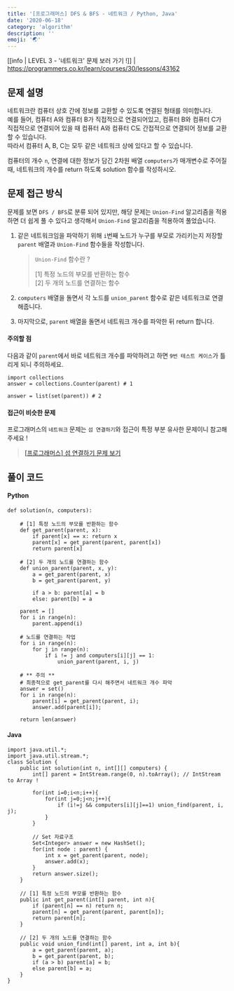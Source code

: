 ```yaml
---
title: '[프로그래머스] DFS & BFS - 네트워크 / Python, Java'
date: '2020-06-18'
category: 'algorithm'
description: ''
emoji: '🌏'
---
```


[[info | LEVEL 3 - '네트워크' 문제 보러 가기 !]]
| https://programmers.co.kr/learn/courses/30/lessons/43162

## 문제 설명

네트워크란 컴퓨터 상호 간에 정보를 교환할 수 있도록 연결된 형태를 의미합니다.  
예를 들어, 컴퓨터 A와 컴퓨터 B가 직접적으로 연결되어있고, 컴퓨터 B와 컴퓨터 C가 직접적으로 연결되어 있을 때 컴퓨터 A와 컴퓨터 C도 간접적으로 연결되어 정보를 교환할 수 있습니다.  
따라서 컴퓨터 A, B, C는 모두 같은 네트워크 상에 있다고 할 수 있습니다.

컴퓨터의 개수 `n`, 연결에 대한 정보가 담긴 2차원 배열 `computers`가 매개변수로 주어질 때, 네트워크의 개수를 return 하도록 solution 함수를 작성하시오.

## 문제 접근 방식

문제를 보면 `DFS / BFS`로 분류 되어 있지만, 해당 문제는 `Union-Find` 알고리즘을 적용하면 더 쉽게 풀 수 있다고 생각해서 `Union-Find` 알고리즘을 적용하여 풀었습니다.

1. 같은 네트워크임을 파악하기 위해 `i`번째 노드가 누구를 부모로 가리키는지 저장할 `parent` 배열과 `Union-Find` 함수들을 작성합니다.

   > `Union-Find` 함수란 ?
   >
   > [1] 특정 노드의 부모를 반환하는 함수  
   > [2] 두 개의 노드를 연결하는 함수

2. `computers` 배열을 돌면서 각 노드를 `union_parent` 함수로 같은 네트워크로 연결해줍니다.

3. 마지막으로, `parent` 배열을 돌면서 네트워크 개수를 파악한 뒤 return 합니다.

#### 주의할 점

다음과 같이 `parent`에서 바로 네트워크 개수를 파악하려고 하면 `9번 테스트 케이스`가 틀리게 되니 주의하세요.

```python:title=Python
import collections
answer = collections.Counter(parent) # 1

answer = list(set(parent)) # 2
```

#### 접근이 비슷한 문제

프로그래머스의 `네트워크` 문제는 `섬 연결하기`와 접근이 특정 부분 유사한 문제이니 참고해주세요 !

> [[프로그래머스] 섬 연결하기 문제 보기](/category/algorithm/greedy/island-connection)

## 풀이 코드

#### Python

```python:title=Python
def solution(n, computers):

    # [1] 특정 노드의 부모를 반환하는 함수
    def get_parent(parent, x):
        if parent[x] == x: return x
        parent[x] = get_parent(parent, parent[x])
        return parent[x]

    # [2] 두 개의 노드를 연결하는 함수
    def union_parent(parent, x, y):
        a = get_parent(parent, x)
        b = get_parent(parent, y)

        if a > b: parent[a] = b
        else: parent[b] = a

    parent = []
    for i in range(n):
        parent.append(i)

    # 노드를 연결하는 작업
    for i in range(n):
        for j in range(n):
            if i != j and computers[i][j] == 1:
                union_parent(parent, i, j)

    # ** 주의 **
    # 최종적으로 get_parent를 다시 해주면서 네트워크 개수 파악
    answer = set()
    for i in range(n):
        parent[i] = get_parent(parent, i);
        answer.add(parent[i]);

    return len(answer)
```

#### Java

```java:title=Java
import java.util.*;
import java.util.stream.*;
class Solution {
    public int solution(int n, int[][] computers) {
        int[] parent = IntStream.range(0, n).toArray(); // IntStream to Array !

        for(int i=0;i<n;i++){
            for(int j=0;j<n;j++){
                if (i!=j && computers[i][j]==1) union_find(parent, i, j);
            }
        }
        
        // Set 자료구조
        Set<Integer> answer = new HashSet();
        for(int node : parent) {
            int x = get_parent(parent, node);
            answer.add(x);
        }
        return answer.size();
    }
    
    // [1] 특정 노드의 부모를 반환하는 함수
    public int get_parent(int[] parent, int n){
        if (parent[n] == n) return n;
        parent[n] = get_parent(parent, parent[n]);
        return parent[n];
    }
    
    // [2] 두 개의 노드를 연결하는 함수
    public void union_find(int[] parent, int a, int b){
        a = get_parent(parent, a);
        b = get_parent(parent, b);
        if (a > b) parent[a] = b;
        else parent[b] = a;
    }
}
```
